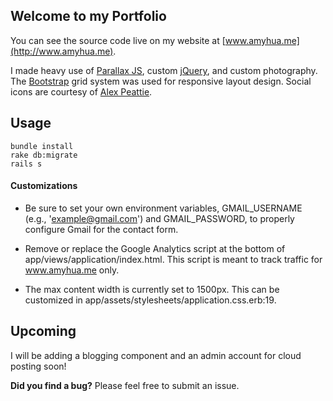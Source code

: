 ## Welcome to my Portfolio

You can see the source code live on my website at [www.amyhua.me](http://www.amyhua.me).

I made heavy use of [Parallax JS](https://github.com/wagerfield/parallax), custom [jQuery](http://jquery.com), and custom photography. The [Bootstrap](http://getbootstrap.com) grid system was used for responsive layout design. Social icons are courtesy of [Alex Peattie](http://www.alexpeattie.com/projects/justvector_icons/).


## Usage

    bundle install
    rake db:migrate
    rails s

#### Customizations

   * Be sure to set your own environment variables, GMAIL_USERNAME (e.g., 'example@gmail.com') and GMAIL_PASSWORD, to properly configure Gmail for the contact form.

   * Remove or replace the Google Analytics script at the bottom of app/views/application/index.html. This script is meant to track traffic for www.amyhua.me only.

   * The max content width is currently set to 1500px. This can be customized in app/assets/stylesheets/application.css.erb:19.

## Upcoming

I will be adding a blogging component and an admin account for cloud posting soon!

**Did you find a bug?** Please feel free to submit an issue.



